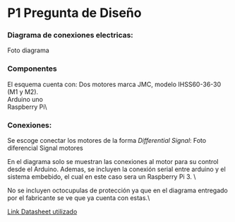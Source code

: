 # P1 Pregunta de Diseño

### Diagrama de conexiones electricas:
Foto diagrama

### Componentes
El esquema cuenta con:
Dos motores marca JMC, modelo IHSS60-36-30 (M1 y M2).\
Arduino uno\
Raspberry Pi\

### Conexiones:
Se escoge conectar los motores de la forma *Differential Signal*:
Foto diferencial Signal motores

En el diagrama solo se muestran las conexiones al motor para su control desde el Arduino. Ademas, se incluyen la conexión serial entre arduino y el sistema embebido, el cual en este caso sera un Raspberry Pi 3. \

No se incluyen octocupulas de protección ya que en el diagrama entregado por el fabricante se ve que ya cuenta con estas.\

[Link Datasheet utilizado](https://www.jmc-motor.com/product/954.html)
